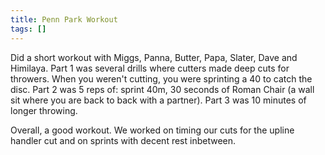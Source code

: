 ```yaml
---
title: Penn Park Workout
tags: []
---
```


Did a short workout with Miggs, Panna, Butter, Papa, Slater, Dave and Himilaya. Part 1 was several drills where cutters made deep cuts for throwers. When you weren't cutting, you were sprinting a 40 to catch the disc. Part 2 was 5 reps of: sprint 40m, 30 seconds of Roman Chair (a wall sit where you are back to back with a partner). Part 3 was 10 minutes of longer throwing. 

Overall, a good workout. We worked on timing our cuts for the upline handler cut and on sprints with decent rest inbetween.
